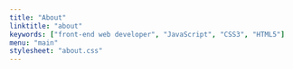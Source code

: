 ```yaml
---
title: "About"
linktitle: "about"
keywords: ["front-end web developer", "JavaScript", "CSS3", "HTML5"]
menu: "main"
stylesheet: "about.css"
---
```

